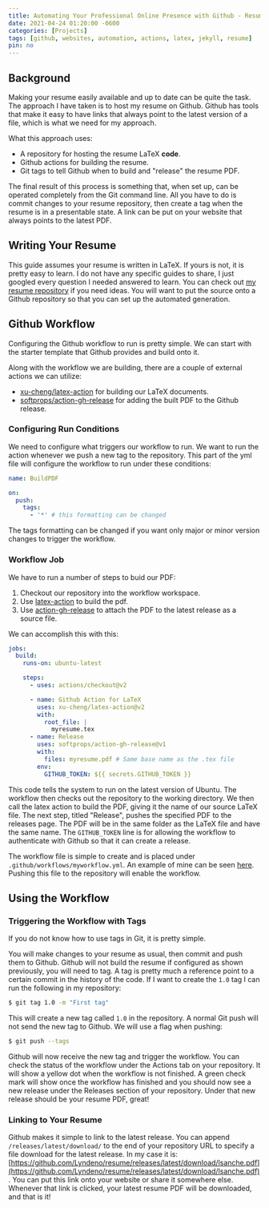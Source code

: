 ```yaml
---
title: Automating Your Professional Online Presence with Github - Resumes
date: 2021-04-24 01:20:00 -0600
categories: [Projects]
tags: [github, websites, automation, actions, latex, jekyll, resume]     # TAG names should always be lowercase
pin: no
---
```


## Background

Making your resume easily available and up to date can be quite the task. The approach I have taken is to host my resume on Github.
Github has tools that make it easy to have links that always point to the latest version of a file, which is what we need for my approach.

What this approach uses:

- A repository for hosting the resume LaTeX **code**.
- Github actions for building the resume.
- Git tags to tell Github when to build and "release" the resume PDF.

The final result of this process is something that, when set up, can be operated completely from the Git command line. All you have to do is commit changes to your
resume repository, then create a tag when the resume is in a presentable state. A link can be put on your website that always points to the latest PDF.

## Writing Your Resume

This guide assumes your resume is written in LaTeX. If yours is not, it is pretty easy to learn. I do not have any specific guides to share, I just googled every
question I needed answered to learn. You can check out [my resume repository](https://github.com/Lyndeno/resume) if you need ideas. You will want to put the source
onto a Github repository so that you can set up the automated generation.

## Github Workflow

Configuring the Github workflow to run is pretty simple. We can start with the starter
template that Github provides and build onto it.

Along with the workflow we are building, there are a couple of external actions we can
utilize:

- [xu-cheng/latex-action](https://github.com/xu-cheng/latex-action) for building our LaTeX documents.
- [softprops/action-gh-release](https://github.com/softprops/action-gh-release) for adding the built PDF to the Github release.

### Configuring Run Conditions

We need to configure what triggers our workflow to run. We want to run the action whenever we
push a new tag to the repository. This part of the yml file will configure the workflow to run under these conditions:

``` yml
name: BuildPDF

on:
  push:
    tags:
      - '*' # this formatting can be changed
```

The tags formatting can be changed if you want only major or minor version changes to trigger the workflow.

### Workflow Job

We have to run a number of steps to buid our PDF:

1. Checkout our repository into the workflow workspace.
2. Use [latex-action](https://github.com/xu-cheng/latex-action) to build the pdf.
3. Use [action-gh-release](https://github.com/softprops/action-gh-release) to attach the PDF to the latest release as a source file.

We can accomplish this with this:

``` yml
jobs:
  build:
    runs-on: ubuntu-latest

    steps:
      - uses: actions/checkout@v2

      - name: Github Action for LaTeX
        uses: xu-cheng/latex-action@v2
        with:
          root_file: |
            myresume.tex
      - name: Release
        uses: softprops/action-gh-release@v1
        with:
          files: myresume.pdf # Same base name as the .tex file
        env:
          GITHUB_TOKEN: ${{ secrets.GITHUB_TOKEN }}
```

This code tells the system to run on the latest version of Ubuntu. The workflow then checks out the repository to the working directory. We then call the latex action to build the PDF, giving it the name of our source LaTeX file. The next step, titled "Release", pushes the specified PDF to the releases page. The PDF will be in the same folder as the LaTeX file and have the same name. The ```GITHUB_TOKEN``` line is for allowing the workflow to authenticate with Github so that it can create a release.

The workflow file is simple to create and is placed under ```.github/workflows/myworkflow.yml```. An example of mine can be seen [here](https://github.com/Lyndeno/resume/blob/master/.github/workflows/buildpdf.yml). Pushing this file to the repository will enable the workflow.

## Using the Workflow

### Triggering the Workflow with Tags

If you do not know how to use tags in Git, it is pretty simple.

You will make changes to your resume as usual, then commit and push them to Github. Github will not build the resume if configured as shown previously, you will need to tag. A tag is pretty much a reference point to a certain commit in the history of the code. If I want to create the ```1.0``` tag I can run the following in my repository:

``` sh
$ git tag 1.0 -m "First tag"
```

This will create a new tag called ```1.0``` in the repository. A normal Git push will not send the new tag to Github. We will use a flag when pushing:

``` sh
$ git push --tags
```

Github will now receive the new tag and trigger the workflow. You can check the status of the workflow under the Actions tab on your repository. It will show a yellow dot when the workflow is not finished. A green check mark will show once the workflow has finished and you should now see a new release under the Releases section of your repository. Under that new release should be your resume PDF, great!

### Linking to Your Resume

Github makes it simple to link to the latest release. You can append ```/releases/latest/download/``` to the end of your repository URL to specify a file download for the latest release. In my case it is: [https://github.com/Lyndeno/resume/releases/latest/download/lsanche.pdf](https://github.com/Lyndeno/resume/releases/latest/download/lsanche.pdf). You can put this link onto your website or share it somewhere else. Whenever that link is clicked, your latest resume PDF will be downloaded, and that is it!
